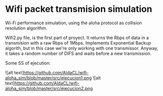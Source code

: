 # Wifi packet transmision simulation

Wi-Fi performance simulation, using the aloha protocol as collision resolution algorithm.


Wifi2.py file, is the first part of proyect. It returns the Rbps of data in a transmision with a raw Rbps of 1Mbps. Implements Exponential Backup algorith, but in this case we're only working with one transmissor. Anyway, it takes a random number of DIFS and waits before a new transmission.

Some SS of ejecution:

![alt text]https://github.com/AldaCL/wifi-aloha_sim/blob/master/src/ejecucion1.png
![alt text]https://github.com/AldaCL/wifi-aloha_sim/blob/master/src/ejecucion2.png
